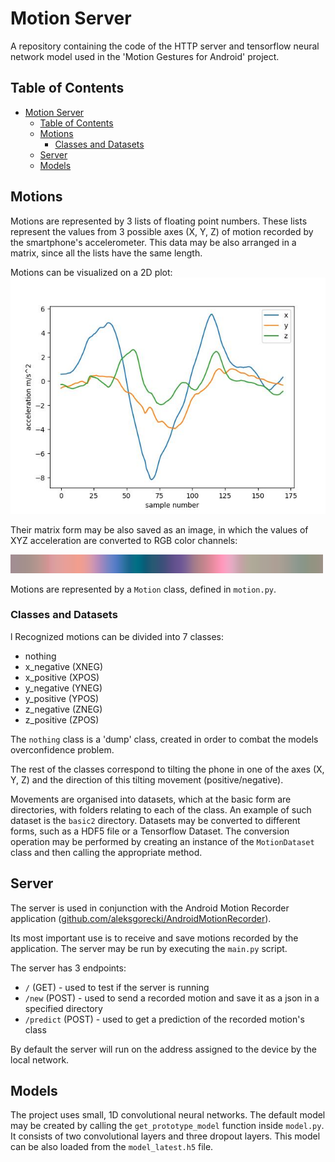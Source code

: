 # Motion Server

A repository containing the code of the HTTP server and tensorflow neural network model used in the 'Motion Gestures for Android' project.

## Table of Contents
- [Motion Server](#motion-server)
  - [Table of Contents](#table-of-contents)
  - [Motions](#motions)
    - [Classes and Datasets](#classes-and-datasets)
  - [Server](#server)
  - [Models](#models)

## Motions

Motions are represented by 3 lists of floating point numbers. These lists represent the values from 3 possible axes (X, Y, Z) of motion recorded by the smartphone's accelerometer. This data may be also arranged in a matrix, since all the lists have the same length.

Motions can be visualized on a 2D plot:
![](readme_res/motionplot.jpg)

Their matrix form may be also saved as an image, in which the values of XYZ acceleration are converted to RGB color channels:  
<!-- ![](readme_res/motionimage.bmp) -->

<img src="readme_res/motionimage.bmp" width="500" height="30"/>

Motions are represented by a `Motion` class, defined in `motion.py`.

### Classes and Datasets
l
Recognized motions can be divided into 7 classes:
- nothing
- x_negative (XNEG)
- x_positive (XPOS)
- y_negative (YNEG)
- y_positive (YPOS)
- z_negative (ZNEG)
- z_positive (ZPOS)

The `nothing` class is a 'dump' class, created in order to combat the models overconfidence problem. 

The rest of the classes correspond to tilting the phone in one of the axes (X, Y, Z) and the direction of this tilting movement (positive/negative).

Movements are organised into datasets, which at the basic form are directories, with folders relating to each of the class. An example of such dataset is the `basic2` directory. Datasets may be converted to different forms, such as a HDF5 file or a Tensorflow Dataset. The conversion operation may be performed by creating an instance of the `MotionDataset` class and then calling the appropriate method.

## Server

The server is used in conjunction with the Android Motion Recorder application ([github.com/aleksgorecki/AndroidMotionRecorder](https://github.com/aleksgorecki/AndroidMotionRecorder)). 

Its most important use is to receive and save motions recorded by the application. The server may be run by executing the `main.py` script. 

The server has 3 endpoints:

- `/` (GET) - used to test if the server is running
- `/new` (POST) - used to send a recorded motion and save it as a json in a specified directory 
- `/predict` (POST) - used to get a prediction of the recorded motion's class

By default the server will run on the address assigned to the device by the local network.

## Models

The project uses small, 1D convolutional neural networks. The default model may be created by calling the `get_prototype_model` function inside `model.py`. It consists of two convolutional layers and three dropout layers. This model can be also loaded from the `model_latest.h5` file.